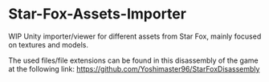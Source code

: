 # Star-Fox-Assets-Importer

WIP Unity importer/viewer for different assets from Star Fox, mainly focused on textures and models.

The used files/file extensions can be found in this disassembly of the game at the following link: https://github.com/Yoshimaster96/StarFoxDisassembly
